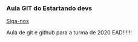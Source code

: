 ### Aula GIT do Estartando devs

[Siga-nos](https://estartandodevs.com.br)


Aula de git e github para a turma de 2020 EAD!!!!!!

